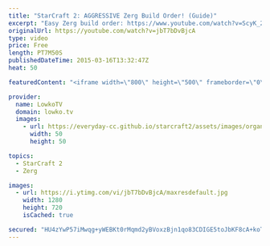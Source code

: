 ```yaml
---
title: "StarCraft 2: AGGRESSIVE Zerg Build Order! (Guide)"
excerpt: "Easy Zerg build order: https://www.youtube.com/watch?v=ScyK_2okKZE  Zerg build order for StarCraft 2 versus Terran. This build focuses on a powerful timing attack with Roaches, Zerglings and Baneling.   15 Hatchery 15 Spawning Pool 17 Overlord  4 Queens as soon as possible 5:00 double gas 6:00 hatchery"
originalUrl: https://youtube.com/watch?v=jbT7bDvBjcA
type: video
price: Free
length: PT7M50S
publishedDateTime: 2015-03-16T13:32:47Z
heat: 50

featuredContent: "<iframe width=\"800\" height=\"500\" frameborder=\"0\" src=\"https://www.youtube.com/embed/jbT7bDvBjcA\" allow=\"accelerometer; autoplay; encrypted-media; gyroscope; picture-in-picture\" allowfullscreen></iframe>"

provider:
  name: LowkoTV
  domain: lowko.tv
  images:
    - url: https://everyday-cc.github.io/starcraft2/assets/images/organizations/lowko.tv-50x50.jpg
      width: 50
      height: 50

topics:
  - StarCraft 2
  - Zerg

images:
  - url: https://i.ytimg.com/vi/jbT7bDvBjcA/maxresdefault.jpg
    width: 1280
    height: 720
    isCached: true

secured: "HU4zYwP57iMwqg+yWEBKt0rMqmd2yBVoxzBjn1qo83CDIGE5toJbKF8cA+koTDYz2MW7UP6jKmQ0r+PIaX9+EWwdV7PdPyH9DYjEoFUmn0VSNrDhtL2pdZRb4vo/8dBTpV6xb1jaf72l7pWoUd5bPXNJxmL3RNqO6ho9Hzoot+h657gTV7oqjc8+KVQcZp4tGhbyEi3S22s1SBBNALxNVTI9kTO912zJocF3e5fVt0TdHdzRwrJTv/1p+ROhTwC28YEa8VK8nMMWuWVGwgHsG29C1c4gerdQIA2WrgKZcvBpFbB//IXlAv0ubcfCjxh5Eiao5JY34U5VUiM+iuM1TU/a7RRumdFkEpZjgztAKd5sCpDB0/gcwf5kNXy6tgm/UZp+hfactrf8wigL3FCzTKxtmxP9aT1bnJ9xrUePuwM=;Pdbi2JzUoENy63CEJZQvxQ=="
---
```



